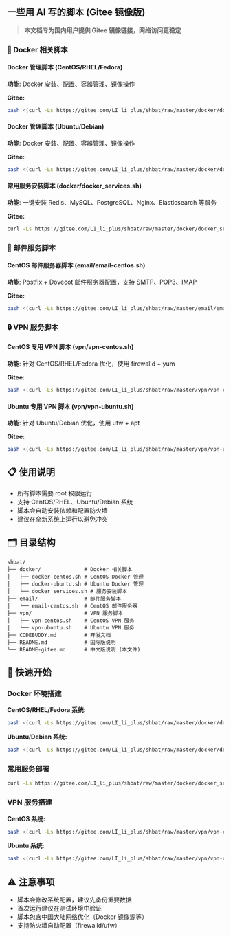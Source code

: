 ## 一些用 AI 写的脚本 (Gitee 镜像版)

> **本文档专为国内用户提供 Gitee 镜像链接，网络访问更稳定**

### 📁 Docker 相关脚本

#### Docker 管理脚本 (CentOS/RHEL/Fedora)
**功能**: Docker 安装、配置、容器管理、镜像操作

**Gitee:**
```bash
bash <(curl -Ls https://gitee.com/LI_li_plus/shbat/raw/master/docker/docker-centos.sh)
```

#### Docker 管理脚本 (Ubuntu/Debian)
**功能**: Docker 安装、配置、容器管理、镜像操作

**Gitee:**
```bash
bash <(curl -Ls https://gitee.com/LI_li_plus/shbat/raw/master/docker/docker-ubuntu.sh)
```

#### 常用服务安装脚本 (docker/docker_services.sh)
**功能**: 一键安装 Redis、MySQL、PostgreSQL、Nginx、Elasticsearch 等服务

**Gitee:**
```bash
curl -Ls https://gitee.com/LI_li_plus/shbat/raw/master/docker/docker_services.sh | bash
```

### 📧 邮件服务脚本

#### CentOS 邮件服务器脚本 (email/email-centos.sh)
**功能**: Postfix + Dovecot 邮件服务器配置，支持 SMTP、POP3、IMAP

**Gitee:**
```bash
bash <(curl -Ls https://gitee.com/LI_li_plus/shbat/raw/master/email/email-centos.sh)
```

### 🔒 VPN 服务脚本

#### CentOS 专用 VPN 脚本 (vpn/vpn-centos.sh)
**功能**: 针对 CentOS/RHEL/Fedora 优化，使用 firewalld + yum

**Gitee:**
```bash
bash <(curl -Ls https://gitee.com/LI_li_plus/shbat/raw/master/vpn/vpn-centos.sh)
```

#### Ubuntu 专用 VPN 脚本 (vpn/vpn-ubuntu.sh)
**功能**: 针对 Ubuntu/Debian 优化，使用 ufw + apt

**Gitee:**
```bash
bash <(curl -Ls https://gitee.com/LI_li_plus/shbat/raw/master/vpn/vpn-ubuntu.sh)
```

## 📋 使用说明

- 所有脚本需要 root 权限运行
- 支持 CentOS/RHEL、Ubuntu/Debian 系统
- 脚本会自动安装依赖和配置防火墙
- 建议在全新系统上运行以避免冲突

## 🗂️ 目录结构

```
shbat/
├── docker/              # Docker 相关脚本
│   ├── docker-centos.sh # CentOS Docker 管理
│   ├── docker-ubuntu.sh # Ubuntu Docker 管理
│   └── docker_services.sh # 服务安装脚本
├── email/               # 邮件服务脚本  
│   └── email-centos.sh  # CentOS 邮件服务器
├── vpn/                 # VPN 服务脚本
│   ├── vpn-centos.sh    # CentOS VPN 服务
│   └── vpn-ubuntu.sh    # Ubuntu VPN 服务
├── CODEBUDDY.md         # 开发文档
├── README.md            # 国际版说明
└── README-gitee.md      # 中文版说明 (本文件)
```

## 🚀 快速开始

### Docker 环境搭建

**CentOS/RHEL/Fedora 系统:**
```bash
bash <(curl -Ls https://gitee.com/LI_li_plus/shbat/raw/master/docker/docker-centos.sh)
```

**Ubuntu/Debian 系统:**
```bash
bash <(curl -Ls https://gitee.com/LI_li_plus/shbat/raw/master/docker/docker-ubuntu.sh)
```

### 常用服务部署
```bash
curl -Ls https://gitee.com/LI_li_plus/shbat/raw/master/docker/docker_services.sh | bash
```

### VPN 服务搭建

**CentOS 系统:**
```bash
bash <(curl -Ls https://gitee.com/LI_li_plus/shbat/raw/master/vpn/vpn-centos.sh)
```

**Ubuntu 系统:**
```bash
bash <(curl -Ls https://gitee.com/LI_li_plus/shbat/raw/master/vpn/vpn-ubuntu.sh)
```

## ⚠️ 注意事项

- 脚本会修改系统配置，建议先备份重要数据
- 首次运行建议在测试环境中验证
- 脚本包含中国大陆网络优化（Docker 镜像源等）
- 支持防火墙自动配置（firewalld/ufw）